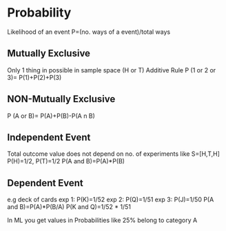 # Probability
Likelihood of an event 
P=(no. ways of a event)/total ways

## Mutually Exclusive
Only 1 thing in possible in sample space (H or T)
Additive Rule
P (1 or 2 or 3)= P(1)+P(2)+P(3)
## NON-Mutually Exclusive 
P (A or B)= P(A)+P(B)-P(A n B)

## Independent Event 
Total outcome value does not depend on no. of experiments like
S=[H,T,H] P(H)=1/2, P(T)=1/2
P(A and B)=P(A)*P(B)
## Dependent Event 
e.g deck of cards
exp 1: P(K)=1/52
exp 2: P(Q)=1/51
exp 3: P(J)=1/50
P(A and B)=P(A)*P(B/A)
P(K and Q)=1/52 * 1/51

In ML you get values in Probabilities like 25% belong to category A 
